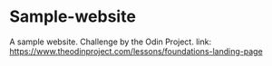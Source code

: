 # Sample-website
A sample website. Challenge by the Odin Project.
link: https://www.theodinproject.com/lessons/foundations-landing-page